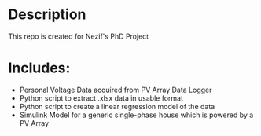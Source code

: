# Description
This repo is created for Nezif's PhD Project
# Includes:
  - Personal Voltage Data acquired from PV Array Data Logger
  - Python script to extract .xlsx data in usable format
  - Python script to create a linear regression model of the data
  - Simulink Model for a generic single-phase house which is powered by a PV Array
